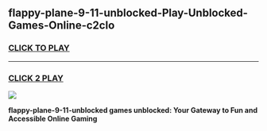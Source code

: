
## flappy-plane-9-11-unblocked-Play-Unblocked-Games-Online-c2clo
<h3>
<a href="https://premium76.site?title=flappy-plane-9-11-unblocked&ref=25A">CLICK TO PLAY</a></h3>
<hr>

<h3>
<a href="https://premium76.site?title=flappy-plane-9-11-unblocked&ref=25A">CLICK 2 PLAY</a>
  
</h3>

<a href="https://premium76.site?title=flappy-plane-9-11-unblocked&ref=25A"><img src="https://clearcache.store/games.png"></a>


**flappy-plane-9-11-unblocked games unblocked: Your Gateway to Fun and Accessible Online Gaming**
